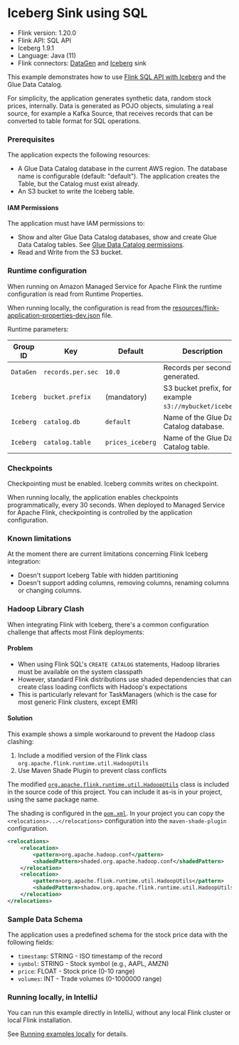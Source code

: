 # Iceberg Sink using SQL

* Flink version: 1.20.0
* Flink API: SQL API
* Iceberg 1.9.1
* Language: Java (11)
* Flink connectors: [DataGen](https://nightlies.apache.org/flink/flink-docs-release-1.20/docs/connectors/datastream/datagen/)
  and [Iceberg](https://iceberg.apache.org/docs/latest/flink/) sink

This example demonstrates how to use
[Flink SQL API with Iceberg](https://iceberg.apache.org/docs/latest/flink-writes/) and the Glue Data Catalog.

For simplicity, the application generates synthetic data, random stock prices, internally. 
Data is generated as POJO objects, simulating a real source, for example a Kafka Source, that receives records 
that can be converted to table format for SQL operations.

### Prerequisites

The application expects the following resources:
* A Glue Data Catalog database in the current AWS region. The database name is configurable (default: "default").
  The application creates the Table, but the Catalog must exist already.
* An S3 bucket to write the Iceberg table.

#### IAM Permissions

The application must have IAM permissions to:
* Show and alter Glue Data Catalog databases, show and create Glue Data Catalog tables. 
  See [Glue Data Catalog permissions](https://docs.aws.amazon.com/athena/latest/ug/fine-grained-access-to-glue-resources.html).
* Read and Write from the S3 bucket.

### Runtime configuration

When running on Amazon Managed Service for Apache Flink the runtime configuration is read from Runtime Properties.

When running locally, the configuration is read from the
[resources/flink-application-properties-dev.json](./src/main/resources/flink-application-properties-dev.json) file.

Runtime parameters:

| Group ID  | Key                      | Default           | Description                                            |
|-----------|--------------------------|-------------------|--------------------------------------------------------|
| `DataGen` | `records.per.sec`        | `10.0`            | Records per second generated.                          |
| `Iceberg` | `bucket.prefix`          | (mandatory)       | S3 bucket prefix, for example `s3://mybucket/iceberg`. |
| `Iceberg` | `catalog.db`             | `default`         | Name of the Glue Data Catalog database.                |
| `Iceberg` | `catalog.table`          | `prices_iceberg`  | Name of the Glue Data Catalog table.                   |

### Checkpoints

Checkpointing must be enabled. Iceberg commits writes on checkpoint.

When running locally, the application enables checkpoints programmatically, every 30 seconds.
When deployed to Managed Service for Apache Flink, checkpointing is controlled by the application configuration.

### Known limitations

At the moment there are current limitations concerning Flink Iceberg integration:
* Doesn't support Iceberg Table with hidden partitioning
* Doesn't support adding columns, removing columns, renaming columns or changing columns.

### Hadoop Library Clash

When integrating Flink with Iceberg, there's a common configuration challenge that affects most Flink deployments:

#### Problem

* When using Flink SQL's `CREATE CATALOG` statements, Hadoop libraries must be available on the system classpath
* However, standard Flink distributions use shaded dependencies that can create class loading conflicts with Hadoop's expectations
* This is particularly relevant for TaskManagers (which is the case for most generic Flink clusters, except EMR)

#### Solution

This example shows a simple workaround to prevent the Hadoop class clashing:
1. Include a modified version of the Flink class `org.apache.flink.runtime.util.HadoopUtils`
2. Use Maven Shade Plugin to prevent class conflicts

The modified [`org.apache.flink.runtime.util.HadoopUtils`](src/main/java/org/apache/flink/runtime/util/HadoopUtils.java) 
class is included in the source code of this project. You can include it as-is in your project, using the same package name.

The shading is configured in the [`pom.xml`](pom.xml). In your project you can copy the `<relocations>...</relocations>` configuration 
into the `maven-shade-plugin` configuration.

```xml
<relocations>
    <relocation>
        <pattern>org.apache.hadoop.conf</pattern>
        <shadedPattern>shaded.org.apache.hadoop.conf</shadedPattern>
    </relocation>
    <relocation>
        <pattern>org.apache.flink.runtime.util.HadoopUtils</pattern>
        <shadedPattern>shadow.org.apache.flink.runtime.util.HadoopUtils</shadedPattern>
    </relocation>
</relocations>
```


### Sample Data Schema

The application uses a predefined schema for the stock price data with the following fields:
* `timestamp`: STRING - ISO timestamp of the record
* `symbol`: STRING - Stock symbol (e.g., AAPL, AMZN)
* `price`: FLOAT - Stock price (0-10 range)
* `volumes`: INT - Trade volumes (0-1000000 range)


### Running locally, in IntelliJ

You can run this example directly in IntelliJ, without any local Flink cluster or local Flink installation.

See [Running examples locally](https://github.com/nicusX/amazon-managed-service-for-apache-flink-examples/blob/main/java/running-examples-locally.md) for details.
